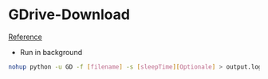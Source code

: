 # GDrive-Download
[Reference](https://developers.google.com/drive/api/v3/quickstart/python)

* Run in background
```bash
nohup python -u GD -f [filename] -s [sleepTime][Optionale] > output.log
```
